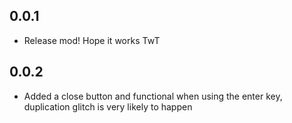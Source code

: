 ## 0.0.1

* Release mod! Hope it works TwT

## 0.0.2

* Added a close button and functional when using the enter key, duplication glitch is very likely to happen